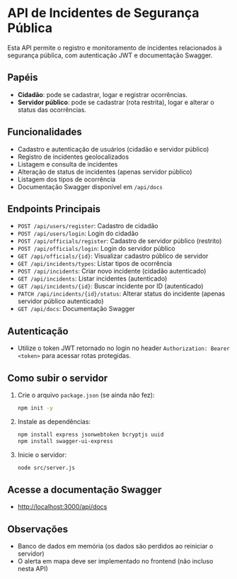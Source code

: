 # API de Incidentes de Segurança Pública

Esta API permite o registro e monitoramento de incidentes relacionados à segurança pública, com autenticação JWT e documentação Swagger.

## Papéis
- **Cidadão**: pode se cadastrar, logar e registrar ocorrências.
- **Servidor público**: pode se cadastrar (rota restrita), logar e alterar o status das ocorrências.

## Funcionalidades
- Cadastro e autenticação de usuários (cidadão e servidor público)
- Registro de incidentes geolocalizados
- Listagem e consulta de incidentes
- Alteração de status de incidentes (apenas servidor público)
- Listagem dos tipos de ocorrência
- Documentação Swagger disponível em `/api/docs`

## Endpoints Principais
- `POST /api/users/register`: Cadastro de cidadão
- `POST /api/users/login`: Login do cidadão
- `POST /api/officials/register`: Cadastro de servidor público (restrito)
- `POST /api/officials/login`: Login do servidor público
- `GET /api/officials/{id}`: Visualizar cadastro público de servidor
- `GET /api/incidents/types`: Listar tipos de ocorrência
- `POST /api/incidents`: Criar novo incidente (cidadão autenticado)
- `GET /api/incidents`: Listar incidentes (autenticado)
- `GET /api/incidents/{id}`: Buscar incidente por ID (autenticado)
- `PATCH /api/incidents/{id}/status`: Alterar status do incidente (apenas servidor público autenticado)
- `GET /api/docs`: Documentação Swagger

## Autenticação
- Utilize o token JWT retornado no login no header `Authorization: Bearer <token>` para acessar rotas protegidas.

## Como subir o servidor
1. Crie o arquivo `package.json` (se ainda não fez):
   ```bash
   npm init -y
   ```
2. Instale as dependências:
   ```bash
   npm install express jsonwebtoken bcryptjs uuid 
   npm install swagger-ui-express
   ```
3. Inicie o servidor:
   ```bash
   node src/server.js
   ```

## Acesse a documentação Swagger
- [http://localhost:3000/api/docs](http://localhost:3000/api/docs)

## Observações
- Banco de dados em memória (os dados são perdidos ao reiniciar o servidor)
- O alerta em mapa deve ser implementado no frontend (não incluso nesta API)
